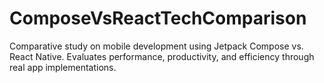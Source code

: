 # ComposeVsReactTechComparison
Comparative study on mobile development using Jetpack Compose vs. React Native. Evaluates performance, productivity, and efficiency through real app implementations.
